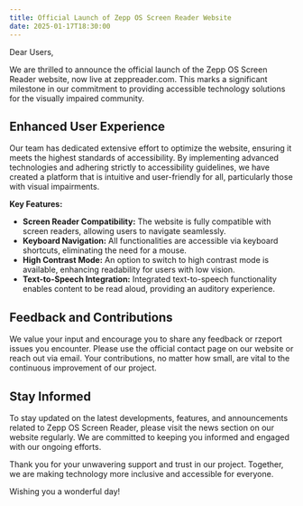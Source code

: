 ```yaml
---
title: Official Launch of Zepp OS Screen Reader Website
date: 2025-01-17T18:30:00
---
```

Dear Users,

We are thrilled to announce the official launch of the Zepp OS Screen Reader website, now live at zeppreader.com. This marks a significant milestone in our commitment to providing accessible technology solutions for the visually impaired community.

## Enhanced User Experience

Our team has dedicated extensive effort to optimize the website, ensuring it meets the highest standards of accessibility. By implementing advanced technologies and adhering strictly to accessibility guidelines, we have created a platform that is intuitive and user-friendly for all, particularly those with visual impairments.

**Key Features:**

- **Screen Reader Compatibility:** The website is fully compatible with screen readers, allowing users to navigate seamlessly.
- **Keyboard Navigation:** All functionalities are accessible via keyboard shortcuts, eliminating the need for a mouse.
- **High Contrast Mode:** An option to switch to high contrast mode is available, enhancing readability for users with low vision.
- **Text-to-Speech Integration:** Integrated text-to-speech functionality enables content to be read aloud, providing an auditory experience.

## Feedback and Contributions

We value your input and encourage you to share any feedback or rzeport issues you encounter. Please use the official contact page on our website or reach out via email. Your contributions, no matter how small, are vital to the continuous improvement of our project.

## Stay Informed

To stay updated on the latest developments, features, and announcements related to Zepp OS Screen Reader, please visit the news section on our website regularly. We are committed to keeping you informed and engaged with our ongoing efforts.

Thank you for your unwavering support and trust in our project. Together, we are making technology more inclusive and accessible for everyone.

Wishing you a wonderful day!

